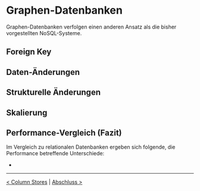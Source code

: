 # Graphen-Datenbanken

Graphen-Datenbanken verfolgen einen anderen Ansatz als die bisher vorgestellten NoSQL-Systeme. 



## Foreign Key



## Daten-Änderungen



## Strukturelle Änderungen



## Skalierung





## Performance-Vergleich (Fazit)

Im Vergleich zu relationalen Datenbanken ergeben sich folgende, die Performance betreffende Unterschiede:



* 



------

[< Column Stores](Column_Stores.md) | [Abschluss >](Abschluss.md)